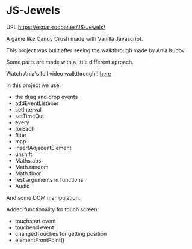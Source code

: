 # JS-Jewels

URL https://espar-rodbar.es/JS-Jewels/

A game like Candy Crush made with Vanilla Javascript.

This project was built after seeing the walkthrough made by Ania Kubov.

Some parts are made with a little different aproach.

Watch Ania's full video walkthrough!! [here](https://youtu.be/XD5sZWxwJUk)

In this project we use:

- the drag and drop events
- addEventListener
- setInterval
- setTimeOut
- every
- forEach
- filter
- map
- insertAdjacentElement
- unshift
- Maths.abs
- Math.random
- Math.floor
- rest arguments in functions
- Audio

And some DOM manipulation.

Added functionality for touch screen:

- touchstart event
- touchend event
- changedTouches for getting position
- elementFrontPoint()
